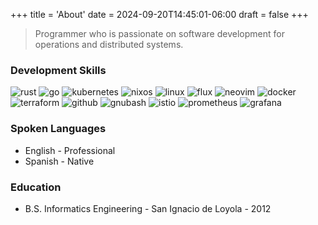 +++
title = 'About'
date = 2024-09-20T14:45:01-06:00
draft = false
+++

> Programmer who is passionate on software development for operations and distributed systems.

### Development Skills
<div class="icon-grid">
  <img src="/images/icons/rust.svg" alt="rust" title="rust" class="icon" />
  <img src="/images/icons/go.svg" alt="go" title="go" class="icon" />
  <img src="/images/icons/kubernetes.svg" alt="kubernetes" title="kubernetes" class="icon" />
  <img src="/images/icons/nixos.svg" alt="nixos" title="nixos" class="icon" />
  <img src="/images/icons/linux.svg" alt="linux" title="linux" class="icon" />
  <img src="/images/icons/flux.svg" alt="flux" title="flux" class="icon" />
  <img src="/images/icons/neovim.svg" alt="neovim" title="neovim" class="icon" />
  <img src="/images/icons/docker.svg" alt="docker" title="docker" class="icon" />
  <img src="/images/icons/terraform.svg" alt="terraform" title="terraform" class="icon" />
  <img src="/images/icons/github.svg" alt="github" title="github" class="icon" />
  <img src="/images/icons/gnubash.svg" alt="gnubash" title="gnubash" class="icon" />
  <img src="/images/icons/istio.svg" alt="istio" title="istio" class="icon" />
  <img src="/images/icons/prometheus.svg" alt="prometheus" title="prometheus" class="icon" />
  <img src="/images/icons/grafana.svg" alt="grafana" title="grafana" class="icon" />
</div>

### Spoken Languages
- English - Professional
- Spanish - Native

### Education
- B.S. Informatics Engineering - San Ignacio de Loyola - 2012

